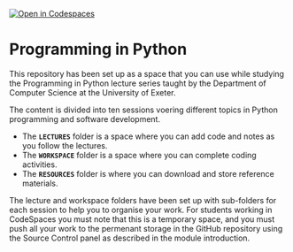 [![Open in Codespaces](https://classroom.github.com/assets/launch-codespace-2972f46106e565e64193e422d61a12cf1da4916b45550586e14ef0a7c637dd04.svg)](https://classroom.github.com/open-in-codespaces?assignment_repo_id=20329045)
# Programming in Python

This repository has been set up as a space that you can use while studying the Programming in Python lecture series taught by the Department of Computer Science at the University of Exeter.

The content is divided into ten sessions voering different topics in Python programming and software development. 

 - The **`LECTURES`** folder is a space where you can add code and notes as you follow the lectures. 
 - The **`WORKSPACE`** folder is a space where you can complete coding activities.
 - The **`RESOURCES`** folder is where you can download and store reference materials.

 The lecture and workspace folders have been set up with sub-folders for each session to help you to organise your work. For students working in CodeSpaces you must note that this is a temporary space, and you must push all your work to the permenant storage in the GitHub repository using the Source Control panel as described in the module introduction.
